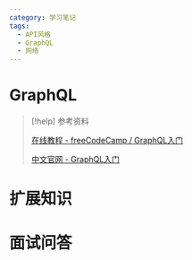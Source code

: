 ```yaml
---
category: 学习笔记
tags:
  - API风格
  - GraphQL
  - 网络
---
```


# GraphQL

> [!help] 参考资料
> 
> [在线教程 - freeCodeCamp / GraphQL入门](https://wangchujiang.com/linux-command/hot.html)
>
> [中文官网 - GraphQL入门](https://graphql.cn/learn/)

# 扩展知识

# 面试问答